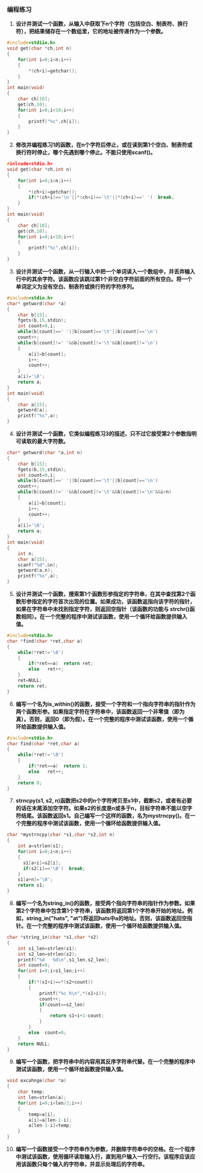 ### 编程练习
1. **设计并测试一个函数，从输入中获取下n个字符（包括空白、制表符、换行符），把结果储存在一个数组里，它的地址被传递作为一个参数。**
```c
#include<stdiio.h>
void get(char *ch,int n)
{
    for(int i=0;i<n;i++)
    {
        *(ch+i)=getchar();
    }
}
int main(void)
{
    char ch[10];
    get(ch,10);
    for(int i=0;i<10;i++)
    {
        printf("%c",ch[i]);
    }
}
```
2. **修改并编程练习1的函数，在n个字符后停止，或在读到第1个空白、制表符或换行符时停止，哪个先遇到哪个停止。不能只使用scanf()。**
```c
#inlcude<stdio.h>
void get(char *ch,int n)
{
    for(int i=0;i<n;i++)
    {
        *(ch+i)=getchar();
        if(*(ch+i)=='\n'||*(ch+i)=='\t'||*(ch+i)==' ')  break;
    }
}
int main(void)
{
    char ch[10];
    get(ch,10);
    for(int i=0;i<10;i++)
    {
        printf("%c",ch[i]);
    }
}
```
3. **设计并测试一个函数，从一行输入中把一个单词读入一个数组中，并丢弃输入行中的其余字符。该函数应该跳过第1个非空白字符前面的所有空白。将一个单词定义为没有空白、制表符或换行符的字符序列。**
```c
#include<stdio.h>
char* getword(char *a)
{
    char b[15];
    fgets(b,15,stdin);
    int count=0,i;
    while(b[count]==' '||b[count]=='\t'||b[count]=='\n')
    count++;
    while(b[count]!=' '&&b[count]!='\t'&&b[count]!='\n')
    {
        a[i]=b[count];
        i++;
        count++;
    }
    a[i]='\0';
    return a;
}
int main(void)
{
    char a[15];
    getword(a);
    printf("%s",a);
}
```
4. **设计并测试一个函数，它类似编程练习3的描述，只不过它接受第2个参数指明可读取的最大字符数。**
```c
char* getword(char *a,int n)
{
    char b[15];
    fgets(b,15,stdin);
    int count=0,i;
    while(b[count]==' '||b[count]=='\t'||b[count]=='\n')
    count++;
    while(b[count]!=' '&&b[count]!='\t'&&b[count]!='\n'&&i<n)
    {
        a[i]=b[count];
        i++;
        count++;
    }
    a[i]='\0';
    return a;
}
int main(void)
{
    int n;
    char a[15];
    scanf("%d",&n);
    getword(a,n);
    printf("%s",a);
}
```
5. **设计并测试一个函数，搜索第1个函数形参指定的字符串，在其中查找第2个函数形参指定的字符首次出现的位置。如果成功，该函数返指向该字符的指针，如果在字符串中未找到指定字符，则返回空指针（该函数的功能与 strchr()函数相同）。在一个完整的程序中测试该函数，使用一个循环给函数提供输入值。**
```c
#include<stdio.h>
char *find(char *ret,char a)
{
    while(*ret!='\0')
    {
        if(*ret==a)  return ret;
        else   ret++;
    }
    ret=NULL;
    return ret;
}
```
6. **编写一个名为is_within()的函数，接受一个字符和一个指向字符串的指针作为两个函数形参。如果指定字符在字符串中，该函数返回一个非零值（即为真）。否则，返回0（即为假）。在一个完整的程序中测试该函数，使用一个循环给函数提供输入值。**
```c
#include<stdio.h>
char find(char *ret,char a)
{
    while(*ret!='\0')
    {
        if(*ret==a)  return 1;
        else   ret++;
    }
    return 0;
}
```
7. **strncpy(s1, s2, n)函数把s2中的n个字符拷贝至s1中，截断s2，或者有必要的话在末尾添加空字符。如果s2的长度是n或多于n，目标字符串不能以空字符结尾。该函数返回s1。自己编写一个这样的函数，名为mystrncpy()。在一个完整的程序中测试该函数，使用一个循环给函数提供输入值。**
```c
char *mystrncpy(char *s1,char *s2,int n)
{
    int a=strlen(s1);
    for(int i=0;i<n;i++)
    {
      s1[a+i]=s2[i];
      if(s2[i]=='\0')  break;
    }
    s1[a+n]='\0';
    return s1;
}
```
8. **编写一个名为string_in()的函数，接受两个指向字符串的指针作为参数。如果第2个字符串中包含第1个字符串，该函数将返回第1个字符串开始的地址。例如，string_in("hats", "at")将返回hats中a的地址。否则，该函数返回空指针。在一个完整的程序中测试该函数，使用一个循环给函数提供输入值。**
```c
char *string_in(char *s1,char *s2)
{
    int s1_len=strlen(s1);
    int s2_len=strlen(s2);
    printf("%d   %d\n",s1_len,s2_len);
    int count=0;
    for(int i=0;i<s1_len;i++)
    {
        if(*(s1+i)==*(s2+count))
        {
            printf("%c h\n",*(s1+i));
            count++;
            if(count==s2_len)
            {
                return s1+i+1-count;
            }
        }
        else  count=0;
    }
    return NULL;
}
```
9. **编写一个函数，把字符串中的内容用其反序字符串代替。在一个完整的程序中测试该函数，使用一个循环给函数提供输入值。**
```c
void excahnge(char *a)
{
    char temp;
    int len=strlen(a);
    for(int i=0;i<len/2;i++)
    {
        temp=a[i];
        a[i]=a[len-1-i];
        a[len-1-i]=temp;
    }
}
```
10. **编写一个函数接受一个字符串作为参数，并删除字符串中的空格。在一个程序中测试该函数，使用循环读取输入行，直到用户输入一行空行。该程序应该应用该函数只每个输入的字符串，并显示处理后的字符串。**
```c

```